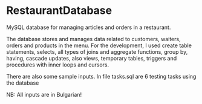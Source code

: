 # RestaurantDatabase

MySQL database for managing articles and orders in a restaurant.

The database stores and manages data related to customers,
waiters, orders and products in the menu.
For the development, I used create table statements, selects, all
types of joins and aggregate functions, group by, having, cascade
updates, also views, temporary tables, triggers and procedures
with inner loops and cursors.

There are also some sample inputs. 
In file tasks.sql are 6 testing tasks using the database 

NB: All inputs are in Bulgarian! 
